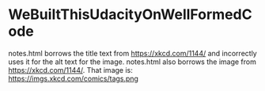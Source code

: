# WeBuiltThisUdacityOnWellFormedCode

notes.html borrows the title text from https://xkcd.com/1144/ and incorrectly uses it for the alt text for the image.
notes.html also borrows the image from https://xkcd.com/1144/. That image is: https://imgs.xkcd.com/comics/tags.png
